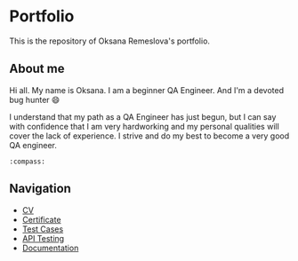 # Portfolio 
This is the repository of Oksana Remeslova's portfolio.

## About me
Hi all. My name is Oksana. I am a beginner QA Engineer. And I'm a devoted bug hunter :smile:

I understand that my path as a QA Engineer has just begun, but I can say with confidence that I am very hardworking and my personal qualities will cover the lack of experience. I strive and do my best to become a very good QA engineer.

	:compass:
## Navigation
- [CV](https://github.com/RemeslovaOksana/Portfolio/tree/main/cv)
- [Certificate](https://github.com/RemeslovaOksana/Portfolio/tree/main/certificate)
- [Test Cases](https://github.com/RemeslovaOksana/Portfolio/tree/main/test-cases)
- [API Testing](https://github.com/RemeslovaOksana/Portfolio/tree/main/api-testing)
- [Documentation](https://github.com/RemeslovaOksana/Portfolio/tree/main/documentation)
